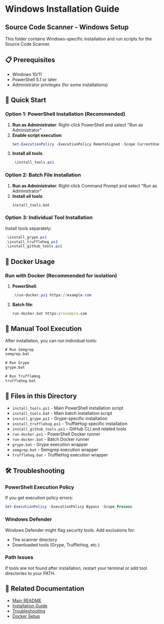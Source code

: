 # Windows Installation Guide

## Source Code Scanner - Windows Setup

This folder contains Windows-specific installation and run scripts for the Source Code Scanner.

## 📋 Prerequisites

- Windows 10/11
- PowerShell 5.1 or later
- Administrator privileges (for some installations)

## 🚀 Quick Start

### Option 1: PowerShell Installation (Recommended)

1. **Run as Administrator**: Right-click PowerShell and select "Run as Administrator"
2. **Enable script execution**:
   ```powershell
   Set-ExecutionPolicy -ExecutionPolicy RemoteSigned -Scope CurrentUser
   ```
3. **Install all tools**:
   ```powershell
   .\install_tools.ps1
   ```

### Option 2: Batch File Installation

1. **Run as Administrator**: Right-click Command Prompt and select "Run as Administrator"
2. **Install all tools**:
   ```cmd
   install_tools.bat
   ```

### Option 3: Individual Tool Installation

Install tools separately:
```powershell
.\install_grype.ps1
.\install_trufflehog.ps1
.\install_github_tools.ps1
```

## 🐳 Docker Usage

### Run with Docker (Recommended for isolation)

1. **PowerShell**:
   ```powershell
   .\run-docker.ps1 https://example.com
   ```

2. **Batch file**:
   ```cmd
   run-docker.bat https://example.com
   ```

## 🔧 Manual Tool Execution

After installation, you can run individual tools:

```cmd
# Run Semgrep
semgrep.bat

# Run Grype
grype.bat

# Run TruffleHog
trufflehog.bat
```

## 📁 Files in this Directory

- `install_tools.ps1` - Main PowerShell installation script
- `install_tools.bat` - Main batch installation script
- `install_grype.ps1` - Grype-specific installation
- `install_trufflehog.ps1` - TruffleHog-specific installation
- `install_github_tools.ps1` - GitHub CLI and related tools
- `run-docker.ps1` - PowerShell Docker runner
- `run-docker.bat` - Batch Docker runner
- `grype.bat` - Grype execution wrapper
- `semgrep.bat` - Semgrep execution wrapper
- `trufflehog.bat` - TruffleHog execution wrapper

## 🛠️ Troubleshooting

### PowerShell Execution Policy
If you get execution policy errors:
```powershell
Set-ExecutionPolicy -ExecutionPolicy Bypass -Scope Process
```

### Windows Defender
Windows Defender might flag security tools. Add exclusions for:
- The scanner directory
- Downloaded tools (Grype, TruffleHog, etc.)

### Path Issues
If tools are not found after installation, restart your terminal or add tool directories to your PATH.

## 🔗 Related Documentation

- [Main README](../README.md)
- [Installation Guide](../INSTALLATION.md)
- [Troubleshooting](../TROUBLESHOOTING.md)
- [Docker Setup](../DOCKER_SETUP.md)